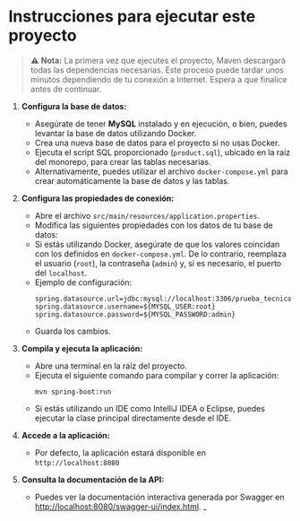 # Instrucciones para ejecutar este proyecto
> ⚠️ **Nota:** La primera vez que ejecutes el proyecto, Maven descargará todas las dependencias necesarias. Este proceso puede tardar unos minutos dependiendo de tu conexión a Internet. Espera a que finalice antes de continuar.

1. **Configura la base de datos:**
   - Asegúrate de tener **MySQL** instalado y en ejecución, o bien, puedes levantar la base de datos utilizando Docker.
   - Crea una nueva base de datos para el proyecto si no usas Docker.
   - Ejecuta el script SQL proporcionado (`product.sql`), ubicado en la raíz del monorepo, para crear las tablas necesarias.
   - Alternativamente, puedes utilizar el archivo `docker-compose.yml` para crear automáticamente la base de datos y las tablas.

2. **Configura las propiedades de conexión:**
   - Abre el archivo `src/main/resources/application.properties`.
   - Modifica las siguientes propiedades con los datos de tu base de datos:
   - Si estás utilizando Docker, asegúrate de que los valores coincidan con los definidos en `docker-compose.yml`. De lo contrario, reemplaza el usuario (`root`), la contraseña (`admin`) y, si es necesario, el puerto del `localhost`.
   - Ejemplo de configuración:
     ```
     spring.datasource.url=jdbc:mysql://localhost:3306/prueba_tecnica_productos
     spring.datasource.username=${MYSQL_USER:root}
     spring.datasource.password=${MYSQL_PASSWORD:admin}
     ```
   - Guarda los cambios.

3. **Compila y ejecuta la aplicación:**
    - Abre una terminal en la raíz del proyecto.
    - Ejecuta el siguiente comando para compilar y correr la aplicación:
      ```
      mvn spring-boot:run
      ``` 
    - Si estás utilizando un IDE como IntelliJ IDEA o Eclipse, puedes ejecutar la clase principal directamente desde el IDE.

4. **Accede a la aplicación:**
    - Por defecto, la aplicación estará disponible en `http://localhost:8080`

5. **Consulta la documentación de la API:**
   - Puedes ver la documentación interactiva generada por Swagger en [http://localhost:8080/swagger-ui/index.html](http://localhost:8080/swagger-ui/index.html).
_
